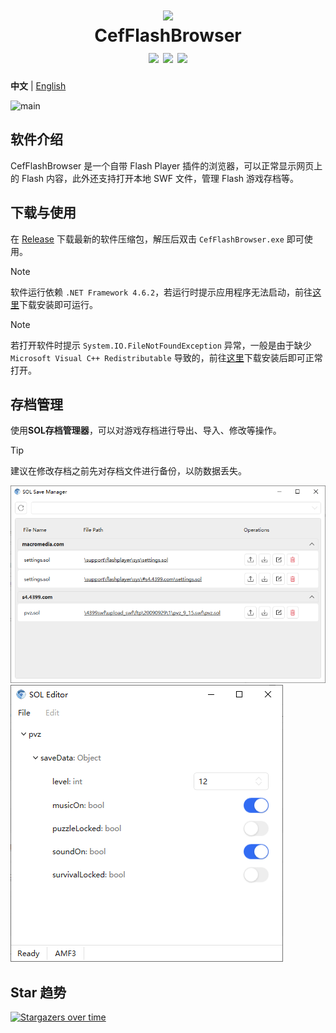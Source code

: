 <h1 align="center">
    <img src="./Icons/128px.png" />
    <br />
    CefFlashBrowser
    <br />
    <img src="https://img.shields.io/github/license/Mzying2001/CefFlashBrowser" />
    <img src="https://img.shields.io/github/v/release/Mzying2001/CefFlashBrowser?include_prereleases" />
    <img src="https://img.shields.io/github/downloads/Mzying2001/CefFlashBrowser/total" />
</h1>

**中文** | [English](./README.en.md)

![main](./Images/MainWindow.png)

## 软件介绍

CefFlashBrowser 是一个自带 Flash Player 插件的浏览器，可以正常显示网页上的 Flash 内容，此外还支持打开本地 SWF 文件，管理 Flash 游戏存档等。

## 下载与使用

在 [Release](https://github.com/Mzying2001/CefFlashBrowser/releases/latest) 下载最新的软件压缩包，解压后双击 `CefFlashBrowser.exe` 即可使用。

> [!NOTE]
> 软件运行依赖 `.NET Framework 4.6.2`，若运行时提示应用程序无法启动，前往[这里](https://dotnet.microsoft.com/zh-cn/download/dotnet-framework/net462)下载安装即可运行。
<!---->
> [!NOTE]
> 若打开软件时提示 `System.IO.FileNotFoundException` 异常，一般是由于缺少 `Microsoft Visual C++ Redistributable` 导致的，前往[这里](https://learn.microsoft.com/zh-cn/cpp/windows/latest-supported-vc-redist#latest-microsoft-visual-c-redistributable-version)下载安装后即可正常打开。

## 存档管理

使用**SOL存档管理器**，可以对游戏存档进行导出、导入、修改等操作。

> [!TIP]
> 建议在修改存档之前先对存档文件进行备份，以防数据丢失。

![solmgr](./Images/SolSaveManager.png)
![soledit](./Images/SolEditor.png)

## Star 趋势

[![Stargazers over time](https://starchart.cc/Mzying2001/CefFlashBrowser.svg?variant=adaptive)](https://starchart.cc/Mzying2001/CefFlashBrowser)

